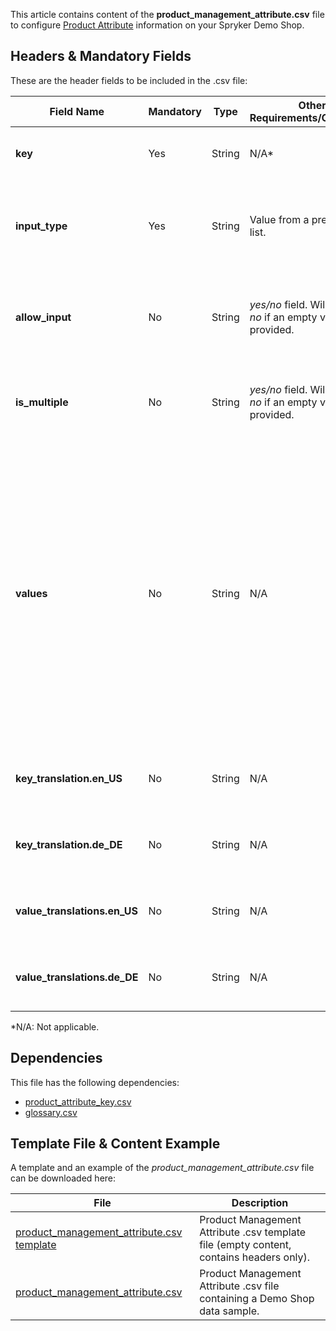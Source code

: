 This article contains content of the **product_management_attribute.csv** file to configure [Product Attribute](https://documentation.spryker.com/docs/en/product-attributes) information on your Spryker Demo Shop.

## Headers & Mandatory Fields 
These are the header fields to be included in the .csv file:

| Field Name | Mandatory | Type | Other Requirements/Comments | Description |
| --- | --- | --- | --- | --- |
| **key** | Yes | String |N/A* | Key identifier of the product attribute. |
| **input_type** | Yes | String |Value from a pre-defined list. | Input type of the product attribute, i.e. text, number, select, etc. |
| **allow_input** | No | String |*yes/no* field. Will be set to *no* if an empty value is provided. |Indicates if custom values can be entered in this product attribute.  |
| **is_multiple** | No | String |*yes/no* field. Will be set to *no* if an empty value is provided. |Indicates if the attribute can have multiple values.  |
| **values** | No | String |N/A | Selectable values. Field *values* is a string defining possible attribute values, separated by commas. For example, "16 GB, 32 GB, 64 GB, 128 GB" means that attribute can accept values "16 GB", "32 GB", "64 GB", "128 GB". |
| **key_translation.en_US** | No | String |N/A | Translation attribute key to the locale US language. |
| **key_translation.de_DE** | No | String |N/A | Translation attribute key to the locale DE language. |
| **value_translations.en_US** | No | String |N/A | Translation attribute value to the locale US language. |
| **value_translations.de_DE** | No | String |N/A | Translation attribute value to the locale DE language. |

*N/A: Not applicable.

## Dependencies

This file has the following dependencies:

* [ product_attribute_key.csv](https://documentation.spryker.com/docs/en/file-details-product-attribute-keycsv)
* [glossary.csv](https://documentation.spryker.com/docs/en/file-details-glossarycsv)

## Template File & Content Example
A template and an example of the *product_management_attribute.csv*  file can be downloaded here:

| File | Description |
| --- | --- |
| [product_management_attribute.csv template](https://spryker.s3.eu-central-1.amazonaws.com/docs/Developer+Guide/Back-End/Data+Manipulation/Data+Ingestion/Data+Import/Data+Import+Categories/Catalog+Setup/Products/Template+product_management_attribute.csv) | Product Management Attribute .csv template file (empty content, contains headers only). |
| [product_management_attribute.csv](https://spryker.s3.eu-central-1.amazonaws.com/docs/Developer+Guide/Back-End/Data+Manipulation/Data+Ingestion/Data+Import/Data+Import+Categories/Catalog+Setup/Products/product_management_attribute.csv) | Product Management Attribute .csv file containing a Demo Shop data sample. |